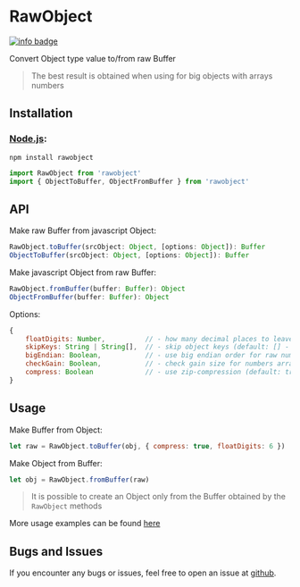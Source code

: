 # RawObject

[![info badge](https://img.shields.io/npm/dt/@hrimthurs/RawObject.svg)](http://npm-stat.com/charts.html?package=@hrimthurs/RawObject)

Convert Object type value to/from raw Buffer

> The best result is obtained when using for big objects with arrays numbers

## Installation

### [Node.js](http://nodejs.org/):

~~~
npm install rawobject
~~~

~~~ javascript
import RawObject from 'rawobject'
import { ObjectToBuffer, ObjectFromBuffer } from 'rawobject'
~~~

## API

Make raw Buffer from javascript Object:

~~~ javascript
RawObject.toBuffer(srcObject: Object, [options: Object]): Buffer
ObjectToBuffer(srcObject: Object, [options: Object]): Buffer
~~~

Make javascript Object from raw Buffer:

~~~ javascript
RawObject.fromBuffer(buffer: Buffer): Object
ObjectFromBuffer(buffer: Buffer): Object
~~~

Options:

~~~ javascript
{
    floatDigits: Number,          // - how many decimal places to leave in float numbers (default: 0 - no trunc float)
    skipKeys: String | String[],  // - skip object keys (default: [] - no skip keys)
    bigEndian: Boolean,           // - use big endian order for raw numbers (default: true)
    checkGain: Boolean,           // - check gain size for numbers arrays (default: true)
    compress: Boolean             // - use zip-compression (default: true)
}
~~~

## Usage

Make Buffer from Object:

~~~ javascript
let raw = RawObject.toBuffer(obj, { compress: true, floatDigits: 6 })
~~~

Make Object from Buffer:

~~~ javascript
let obj = RawObject.fromBuffer(raw)
~~~

> It is possible to create an Object only from the Buffer obtained by the `RawObject` methods

More usage examples can be found [here](./examples/example.js)

## Bugs and Issues

If you encounter any bugs or issues, feel free to open an issue at
[github](https://github.com/hrimthurs/RawObject).
